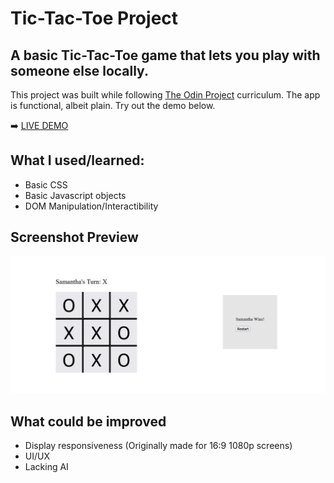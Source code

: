 # Tic-Tac-Toe Project

## A basic Tic-Tac-Toe game that lets you play with someone else locally.

This project was built while following [The Odin Project](https://www.theodinproject.com/) curriculum. The app is functional, albeit plain. Try out the demo below.

➡️ [LIVE DEMO](https://azboss2021.github.io/tic-tac-toe/)

## What I used/learned:

* Basic CSS
* Basic Javascript objects
* DOM Manipulation/Interactibility

## Screenshot Preview

![screenshot](./screenshot_tic-tac-toe.png?raw=true)

## What could be improved

* Display responsiveness (Originally made for 16:9 1080p screens)
* UI/UX
* Lacking AI
